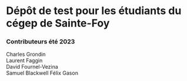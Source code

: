 # Dépôt de test pour les étudiants du cégep de Sainte-Foy

### Contributeurs été 2023
Charles Grondin  
Laurent Faggin  
David Fournel-Vezina  
Samuel Blackwell
Félix Gason
